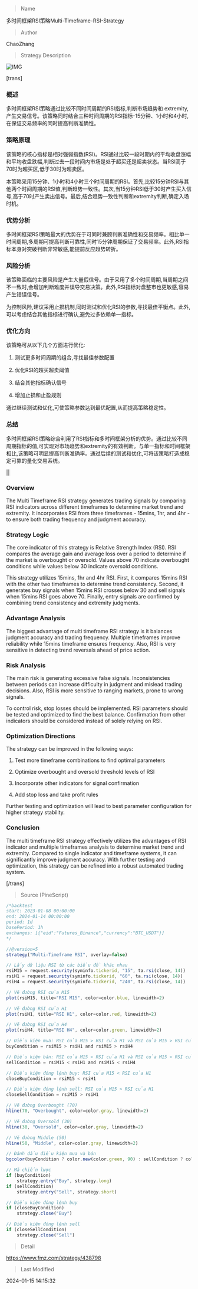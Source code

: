 
> Name

多时间框架RSI策略Multi-Timeframe-RSI-Strategy

> Author

ChaoZhang

> Strategy Description

![IMG](https://www.fmz.com/upload/asset/1329c99e1def006246e.png)

[trans]

### 概述

多时间框架RSI策略通过比较不同时间周期的RSI指标,判断市场趋势和 extremity,产生交易信号。该策略同时结合三种时间周期的RSI指标-15分钟、1小时和4小时,在保证交易频率的同时提高判断准确性。

### 策略原理  

该策略的核心指标是相对强弱指数(RSI)。RSI通过比较一段时期内的平均收盘涨幅和平均收盘跌幅,判断过去一段时间内市场是处于超买还是超卖状态。当RSI高于70时为超买区,低于30时为超卖区。

本策略采用15分钟、1小时和4小时三个时间周期的RSI。首先,比较15分钟RSI与其他两个时间周期的RSI值,判断趋势一致性。其次,当15分钟RSI低于30时产生买入信号,高于70时产生卖出信号。最后,结合趋势一致性判断和extremity判断,确定入场时机。  

### 优势分析

多时间框架RSI策略最大的优势在于可同时兼顾判断准确性和交易频率。相比单一时间周期,多周期可提高判断可靠性,同时15分钟周期保证了交易频率。此外,RSI指标本身对突破判断非常敏感,能提前反应趋势转折。

### 风险分析

该策略面临的主要风险是产生大量假信号。由于采用了多个时间周期,当周期之间不一致时,会增加判断难度并误导交易决策。此外,RSI指标对盘整市也更敏感,容易产生错误信号。  

为控制风险,建议采用止损机制,同时测试和优化RSI的参数,寻找最佳平衡点。此外,可以考虑结合其他指标进行确认,避免过多依赖单一指标。

### 优化方向  

该策略可从以下几个方面进行优化:

1. 测试更多时间周期的组合,寻找最佳参数配置

2. 优化RSI的超买超卖阈值

3. 结合其他指标确认信号 

4. 增加止损和止盈规则

通过继续测试和优化,可使策略参数达到最优配置,从而提高策略稳定性。

### 总结

多时间框架RSI策略综合利用了RSI指标和多时间框架分析的优势。通过比较不同周期指标的值,可实现对市场趋势和extremity的有效判断。与单一指标和时间框架相比,该策略可明显提高判断准确率。通过后续的测试和优化,可将该策略打造成稳定可靠的量化交易系统。

||

### Overview

The Multi Timeframe RSI strategy generates trading signals by comparing RSI indicators across different timeframes to determine market trend and extremity. It incorporates RSI from three timeframes - 15mins, 1hr, and 4hr - to ensure both trading frequency and judgment accuracy.   

### Strategy Logic

The core indicator of this strategy is Relative Strength Index (RSI). RSI compares the average gain and average loss over a period to determine if the market is overbought or oversold. Values above 70 indicate overbought conditions while values below 30 indicate oversold conditions.  

This strategy utilizes 15mins, 1hr and 4hr RSI. First, it compares 15mins RSI with the other two timeframes to determine trend consistency. Second, it generates buy signals when 15mins RSI crosses below 30 and sell signals when 15mins RSI goes above 70. Finally, entry signals are confirmed by combining trend consistency and extremity judgments.

### Advantage Analysis 

The biggest advantage of multi timeframe RSI strategy is it balances judgment accuracy and trading frequency. Multiple timeframes improve reliability while 15mins timeframe ensures frequency. Also, RSI is very sensitive in detecting trend reversals ahead of price action.  

### Risk Analysis

The main risk is generating excessive false signals. Inconsistencies between periods can increase difficulty in judgment and mislead trading decisions. Also, RSI is more sensitive to ranging markets, prone to wrong signals.  

To control risk, stop losses should be implemented. RSI parameters should be tested and optimized to find the best balance. Confirmation from other indicators should be considered instead of solely relying on RSI.

### Optimization Directions   

The strategy can be improved in the following ways:

1. Test more timeframe combinations to find optimal parameters  

2. Optimize overbought and oversold threshold levels of RSI

3. Incorporate other indicators for signal confirmation

4. Add stop loss and take profit rules

Further testing and optimization will lead to best parameter configuration for higher strategy stability.  

### Conclusion

The multi timeframe RSI strategy effectively utilizes the advantages of RSI indicator and multiple timeframes analysis to determine market trend and extremity. Compared to single indicator and timeframe systems, it can significantly improve judgment accuracy. With further testing and optimization, this strategy can be refined into a robust automated trading system.

[/trans]



> Source (PineScript)

``` javascript
/*backtest
start: 2023-01-08 00:00:00
end: 2024-01-14 00:00:00
period: 1d
basePeriod: 1h
exchanges: [{"eid":"Futures_Binance","currency":"BTC_USDT"}]
*/

//@version=5
strategy("Multi-Timeframe RSI", overlay=false)

// Lấy dữ liệu RSI từ các biểu đồ khác nhau
rsiM15 = request.security(syminfo.tickerid, "15", ta.rsi(close, 14))
rsiH1 = request.security(syminfo.tickerid, "60", ta.rsi(close, 14))
rsiH4 = request.security(syminfo.tickerid, "240", ta.rsi(close, 14))

// Vẽ đường RSI của M15
plot(rsiM15, title="RSI M15", color=color.blue, linewidth=2)

// Vẽ đường RSI của H1
plot(rsiH1, title="RSI H1", color=color.red, linewidth=2)

// Vẽ đường RSI của H4
plot(rsiH4, title="RSI H4", color=color.green, linewidth=2)

// Điều kiện mua: RSI của M15 > RSI của H1 và RSI của M15 > RSI của H4
buyCondition = rsiM15 > rsiH1 and rsiM15 > rsiH4

// Điều kiện bán: RSI của M15 < RSI của H1 và RSI của M15 < RSI của H4
sellCondition = rsiM15 < rsiH1 and rsiM15 < rsiH4

// Điều kiện đóng lệnh buy: RSI của M15 < RSI của H1
closeBuyCondition = rsiM15 < rsiH1

// Điều kiện đóng lệnh sell: RSI của M15 > RSI của H1
closeSellCondition = rsiM15 > rsiH1

// Vẽ đường Overbought (70)
hline(70, "Overbought", color=color.gray, linewidth=2)

// Vẽ đường Oversold (30)
hline(30, "Oversold", color=color.gray, linewidth=2)

// Vẽ đường Middle (50)
hline(50, "Middle", color=color.gray, linewidth=2)

// Đánh dấu điều kiện mua và bán
bgcolor(buyCondition ? color.new(color.green, 90) : sellCondition ? color.new(color.red, 90) : na)

// Mã chiến lược
if (buyCondition)
    strategy.entry("Buy", strategy.long)
if (sellCondition)
    strategy.entry("Sell", strategy.short)

// Điều kiện đóng lệnh buy
if (closeBuyCondition)
    strategy.close("Buy")

// Điều kiện đóng lệnh sell
if (closeSellCondition)
    strategy.close("Sell")

```

> Detail

https://www.fmz.com/strategy/438798

> Last Modified

2024-01-15 14:15:32
